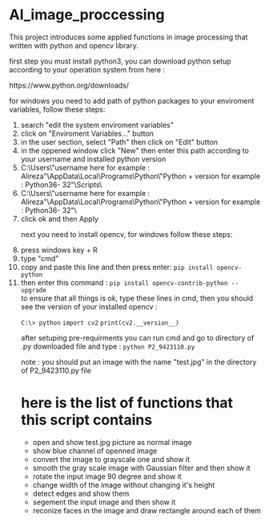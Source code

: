 <h1>AI_image_proccessing</h1>

<p>This project introduces some applied functions in image processing that written with python and opencv library.</p>

<p> first step you must install python3, you can download python setup according to your operation system from here :</p>
<p>https://www.python.org/downloads/</p>
<p>for windows you need to add path of python packages to your enviroment variables, follow these steps:</p>
<ol type="1">
  <li>search "edit the system enviroment variables"</li>
  <li>click on "Enviroment Variables..." button</li>
  <li>in the user section, select "Path" then click on "Edit" button</li>
  <li>in the oppened window click "New" then enter this path according to your username and installed python version</li>
      <o1 type="2">
        <li> C:\Users\"username here for example : Alireza"\AppData\Local\Programs\Python\"Python + version for example : Python36-   32"\Scripts\</li>
  <li> C:\Users\"username here for example : Alireza"\AppData\Local\Programs\Python\"Python + version for example : Python36-           32"\</li></o1>
  <li>click ok and then Apply</li> 
 </o1>
 
<p>next you need to install opencv, for windows follow these steps:</p>
<o1 type  = "1">
  <li>press windows key + R</li>
  <li>type "cmd"</li>
  <li>copy and paste this line and then press enter: <code>pip install opencv-python</code></li>
  <li>then enter this command : <code>pip install opencv-contrib-python --upgrade</code></li>
 </o1>
 <p1>to ensure that all things is ok, type these lines in cmd, then you should see the version of your installed opencv :<p>
  <code>C:\> python</code>
  <code>import cv2</code>
  <code>print(cv2.__version__)</code>
    
<p>after setuping pre-requirments you can run cmd and go to directory of .py downloaded file and type : <code>python P2_9423110.py</code></p>
<p>note : you should put an image with the name "test.jpg" in the directory of P2_9423110.py file</p>

<h1>here is the list of functions that this script contains</h1> 
<ul>
  <li>open and show test.jpg picture as normal image</li>
  <li>show blue channel of openned image</li>
  <li>convert the image to grayscale one and show it</li>
  <li>smooth the gray scale image with Gaussian filter and then show it</li>
  <li>rotate the input image 90 degree and show it</li>
  <li>change width of the image without changing it's height</li>
  <li>detect edges and show them</li>
  <li>segement the input image and then show it</li>
  <li>reconize faces in the image and draw rectangle around each of them</li>
</ul>

